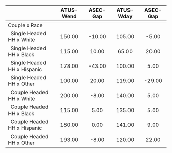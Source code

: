 
|                      |    ATUS-Wend |     ASEC-Gap |    ATUS-Wday |     ASEC-Gap |
| -------------------- | :----------: | :----------: | :----------: | :----------: |
| Couple x Race        |              |              |              |              |
| &nbsp;&nbsp;Single Headed HH x White |       150.00 |       -10.00 |       105.00 |        -5.00 |
| &nbsp;&nbsp;Single Headed HH x Black |       115.00 |        10.00 |        65.00 |        20.00 |
| &nbsp;&nbsp;Single Headed HH x Hispanic |       178.00 |       -43.00 |       100.00 |         5.00 |
| &nbsp;&nbsp;Single Headed HH x Other |       100.00 |        20.00 |       119.00 |       -29.00 |
| &nbsp;&nbsp;Couple Headed HH x White |       200.00 |        -8.00 |       140.00 |         5.00 |
| &nbsp;&nbsp;Couple Headed HH x Black |       115.00 |         5.00 |       135.00 |         5.00 |
| &nbsp;&nbsp;Couple Headed HH x Hispanic |       180.00 |         0.00 |       141.00 |         9.00 |
| &nbsp;&nbsp;Couple Headed HH x Other |       193.00 |        -8.00 |       120.00 |        22.00 |

